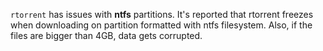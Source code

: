 `rtorrent` has issues with **ntfs** partitions.
It's reported that rtorrent freezes when downloading on partition formatted with ntfs filesystem. 
Also, if the files are bigger than 4GB, data gets corrupted.
